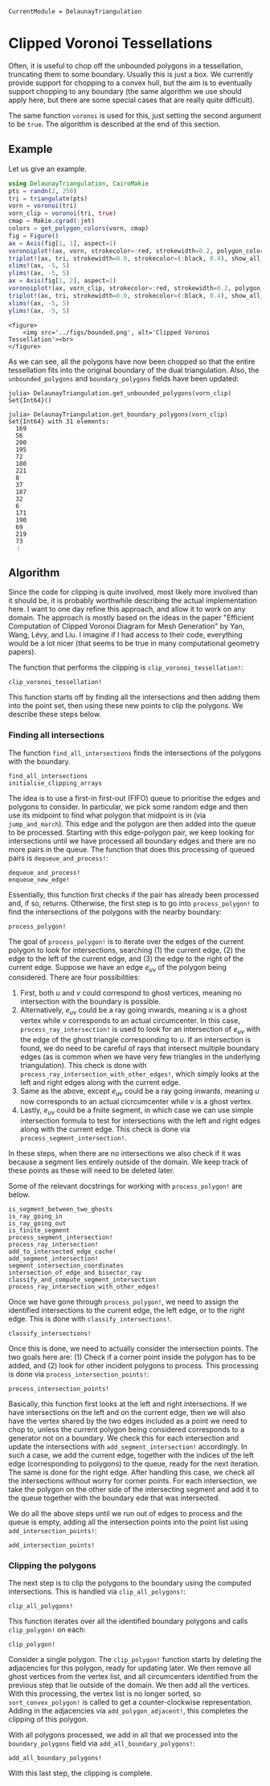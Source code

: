 ```@meta
CurrentModule = DelaunayTriangulation
```

# Clipped Voronoi Tessellations

Often, it is useful to chop off the unbounded polygons in a tessellation, truncating them to some boundary. Usually this is just a box. We currently provide support for chopping to a convex hull, but the aim is to eventually support chopping to any boundary (the same algorithm we use should apply here, but there are some special cases that are really quite difficult). 

The same function `voronoi` is used for this, just setting the second argument to be `true`. The algorithm is described at the end of this section.

## Example

Let us give an example.

```julia
using DelaunayTriangulation, CairoMakie
pts = randn(2, 250)
tri = triangulate(pts)
vorn = voronoi(tri)
vorn_clip = voronoi(tri, true)
cmap = Makie.cgrad(:jet)
colors = get_polygon_colors(vorn, cmap)
fig = Figure()
ax = Axis(fig[1, 1], aspect=1)
voronoiplot!(ax, vorn, strokecolor=:red, strokewidth=0.2, polygon_color=colors, show_generators=false)
triplot!(ax, tri, strokewidth=0.0, strokecolor=(:black, 0.4), show_all_points=false)
xlims!(ax, -5, 5)
ylims!(ax, -5, 5)
ax = Axis(fig[1, 2], aspect=1)
voronoiplot!(ax, vorn_clip, strokecolor=:red, strokewidth=0.2, polygon_color=colors, show_generators=false)
triplot!(ax, tri, strokewidth=0.0, strokecolor=(:black, 0.4), show_all_points=false)
xlims!(ax, -5, 5)
ylims!(ax, -5, 5)
```

```@raw html
<figure>
    <img src='../figs/bounded.png', alt='Clipped Voronoi Tessellation'><br>
</figure>
```

As we can see, all the polygons have now been chopped so that the entire tessellation fits into the original boundary of the dual triangulation. Also, the `unbounded_polygons` and `boundary_polygons` fields have been updated:

```julia-repl
julia> DelaunayTriangulation.get_unbounded_polygons(vorn_clip)
Set{Int64}()

julia> DelaunayTriangulation.get_boundary_polygons(vorn_clip)
Set{Int64} with 31 elements:
  169
  56
  200
  195
  72
  180
  221
  8
  37
  187
  32
  6
  171
  190
  69
  219
  73
  ⋮
```

## Algorithm

Since the code for clipping is quite involved, most likely more involved than it should be, it is probably worthwhile describing the actual implementation here. I want to one day refine this approach, and allow it to work on any domain. The approach is mostly based on the ideas in the paper "Efficient Computation of Clipped Voronoi Diagram for Mesh Generation"
by Yan, Wang, Lévy, and Liu. I imagine if I had access to their code, everything would be a lot nicer (that seems to be true in many computational geometry papers).

The function that performs the clipping is `clip_voronoi_tessellation!`:

```@docs 
clip_voronoi_tessellation!
```

This function starts off by finding all the intersections and then adding them into the point set, then using these new points to clip the polygons. We describe these steps below.

### Finding all intersections 

The function `find_all_intersections` finds the intersections of the polygons with the boundary.

```@docs 
find_all_intersections
initialise_clipping_arrays
```

The idea is to use a first-in first-out (FIFO) queue to prioritise the edges and polygons to consider. In particular, we pick some random edge and then use its midpoint to find what polygon that midpoint is in (via `jump_and_march`). This edge and the polygon are then added into the queue to be processed. Starting with this edge-polygon pair, we keep looking for intersections until we have processed all boundary edges and there are no more pairs in the queue. The function that does this processing of queued pairs is `dequeue_and_process!`:

```@docs 
dequeue_and_process!
enqueue_new_edge!
```

Essentially, this function first checks if the pair has already been processed and, if so, returns. Otherwise, the first step is to go into `process_polygon!` to find the intersections of the polygons with the nearby boundary:

```@docs 
process_polygon!
```

The goal of `process_polygon!` is to iterate over the edges of the current polygon to look for intersections, searching (1) the current edge, (2) the edge to the left of the current edge, and (3) the edge to the right of the current edge. Suppose we have an edge $e_{uv}$ of the polygon being considered. There are four possibilities:

1. First, both $u$ and $v$ could correspond to ghost vertices, meaning no intersection with the boundary is possible.
2. Alternatively, $e_{uv}$ could be a ray going inwards, meaning $u$ is a ghost vertex while $v$ corresponds to an actual circumcenter. In this case, `process_ray_intersection!` is used to look for an intersection of $e_{uv}$ with the edge of the ghost triangle corresponding to $u$. If an intersection is found, we do need to be careful of rays that intersect multiple boundary edges (as is common when we have very few triangles in the underlying triangulation). This check is done with `process_ray_intersection_with_other_edges!`, which simply looks at the left and right edges along with the current edge. 
3. Same as the above, except $e_{uv}$ could be a ray going inwards, meaning $u$ now corresponds to an actual cicrcumcenter while $v$ is a ghost vertex.
4. Lastly, $e_{uv}$ could be a fniite segment, in which case we can use simple intersection formula to test for intersections with the left and right edges along with the current edge. This check is done via `process_segment_intersection!`.

In these steps, when there are no intersections we also check if it was because a segment lies entirely outside of the domain. We keep track of these points as these will need to be deleted later.

Some of the relevant docstrings for working with `process_polygon!` are below.

```@docs 
is_segment_between_two_ghosts
is_ray_going_in
is_ray_going_out
is_finite_segment
process_segment_intersection!
process_ray_intersection!
add_to_intersected_edge_cache!
add_segment_intersection!
segment_intersection_coordinates
intersection_of_edge_and_bisector_ray
classify_and_compute_segment_intersection
process_ray_intersection_with_other_edges!
```

Once we have gone through `process_polygon!`, we need to assign the identified intersections to the current edge, the left edge, or to the right edge. This is done with `classify_intersections!`.

```@docs 
classify_intersections!
```

Once this is done, we need to actually consider the intersection points. The two goals here are: (1) Check if a corner point inside the polygon has to be added, and (2) look for other incident polygons to process. This processing is done via `process_intersection_points!`:

```@docs 
process_intersection_points!
```

Basically, this function first looks at the left and right intersections. If we have intersections on the left and on the current edge, then we will also have the vertex shared by the two edges included as a point we need to chop to, unless the current polygon being considered corresponds to a generator not on a boundary. We check this for each intersection and update the intersections with `add_segment_intersection!` accordingly. In such a case, we add the current edge, together with the indices of the left edge (corresponding to polygons) to the queue, ready for the next iteration. The same is done for the right edge. After handling this case, we check all the intersections without worry for corner points. For each intersection, we take the polygon on the other side of the intersecting segment and add it to the queue together with the boundary ede that was intersected. 

We do all the above steps until we run out of edges to process and the queue is empty, adding all the intersection points into the point list using `add_intersection_points!`:

```@docs 
add_intersection_points!
```

### Clipping the polygons

The next step is to clip the polygons to the boundary using the computed intersections. This is handled via `clip_all_polygons!`:

```@docs 
clip_all_polygons!
```

This function iterates over all the identified boundary polygons and calls `clip_polygon!` on each:

```@docs 
clip_polygon!
```

Consider a single polygon. The `clip_polygon!` function starts by deleting the adjacencies for this polygon, ready for updating later. We then remove all ghost vertices from the vertex list, and all circumcenters identified from the previous step that lie outside of the domain. We then add all the vertices. With this processing, the vertex list is no longer sorted, so `sort_convex_polygon!` is called to get a counter-clockwise representation. Adding in the adjacencies via `add_polygon_adjacent!`, this completes the clipping of this polygon. 

With all polygons processed, we add in all that we processed into the `boundary_polygons` field via `add_all_boundary_polygons!`:

```@docs 
add_all_boundary_polygons!
```

With this last step, the clipping is complete.

